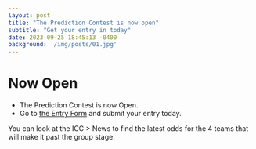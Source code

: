 ```yaml
---
layout: post
title: "The Prediction Contest is now open"
subtitle: "Get your entry in today"
date: 2023-09-25 18:45:13 -0400
background: '/img/posts/01.jpg'
---
```


# Now Open

- The Prediction Contest is now Open.
- Go to [the Entry Form](https://bit.ly/2023-icc-prediction-contest) and submit your entry today.


You can look at the ICC > News to find the latest odds for the 4 teams that will make it past the group stage.